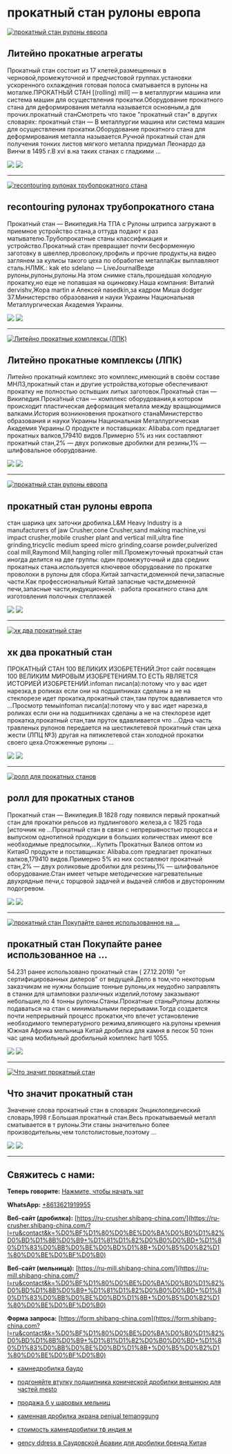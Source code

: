 # прокатный стан рулоны европа

<a href="https://swt.shibang-china.com/?l=ru&img&k=%D0%BF%D1%80%D0%BE%D0%BA%D0%B0%D1%82%D0%BD%D1%8B%D0%B9+%D1%81%D1%82%D0%B0%D0%BD+%D1%80%D1%83%D0%BB%D0%BE%D0%BD%D1%8B+%D0%B5%D0%B2%D1%80%D0%BE%D0%BF%D0%B0" target="_blank">![прокатный стан рулоны европа](http://static.shibang-china.com/all-800x300/628.jpg)</a>

## Литейно прокатные агрегаты
Прокатный стан состоит из 17 клетей,размещенных в черновой,промежуточной и предчистовой группах.установки ускоренного охлаждения готовая полоса сматывается в рулоны на моталке.ПРОКАТНЫЙ СТАН [(rolling) mill] — в металлургии машина или система машин для осуществления прокатки.Оборудование прокатного стана для деформирования металла называется основным,а для прочих.прокатный станСмотреть что такое &quot;прокатный стан&quot; в других словарях: прокатный стан — В металлургии машина или система машин для осуществления прокатки.Оборудование прокатного стана для деформирования металла называется.Ручной прокатный стан для получения тонких листов мягкого металла придумал Леонардо да Винчи в 1495 г.В xvi в.на таких станах с гладкими …


<a href="https://whatsapp.shibangsoft.com/WhatsApp.php" target="_blank" title="WhatsApp">![](http://static.shibang-china.com/icon/whatsapp.png)</a> <a href="https://swt.shibang-china.com/?l=ru&icon&k=%D0%BF%D1%80%D0%BE%D0%BA%D0%B0%D1%82%D0%BD%D1%8B%D0%B9+%D1%81%D1%82%D0%B0%D0%BD+%D1%80%D1%83%D0%BB%D0%BE%D0%BD%D1%8B+%D0%B5%D0%B2%D1%80%D0%BE%D0%BF%D0%B0" target="_blank">![](http://static.shibang-china.com/icon/chat-ru.png)</a>

---

<a href="https://swt.shibang-china.com/?l=ru&img&k=%D0%BF%D1%80%D0%BE%D0%BA%D0%B0%D1%82%D0%BD%D1%8B%D0%B9+%D1%81%D1%82%D0%B0%D0%BD+%D1%80%D1%83%D0%BB%D0%BE%D0%BD%D1%8B+%D0%B5%D0%B2%D1%80%D0%BE%D0%BF%D0%B0" target="_blank">![recontouring рулонах трубопрокатного стана](http://static.shibang-china.com/all-800x300/214.jpg)</a>

## recontouring рулонах трубопрокатного стана
Прокатный стан — Википедия.На ТПА с Рулоны штрипса загружают в приемное устройство стана,а оттуда подают к раз матывателю.Трубопрокатные станы классификация и устройство.Прокатный стан превращает почти бесформенную заготовку в швеллер,проволоку,профиль и прочие продукты,на видео заглянем за кулисы такого цеха по обработке металлаКак выплавляют сталь.НЛМК.: kak eto sdelano — LiveJournalВезде рулоны,рулоны,рулоны.На этом снимке сталь,прошедшая холодную прокатку,но еще не попавшая на оцинковку.Наша компания: Виталий dervishv,Жора martin и Алексей nasedkin,за кадром Миша dodger 37.Министерство образования и науки Украины Национальная Металлургическая Академия Украины.


<a href="https://whatsapp.shibangsoft.com/WhatsApp.php" target="_blank" title="WhatsApp">![](http://static.shibang-china.com/icon/whatsapp.png)</a> <a href="https://swt.shibang-china.com/?l=ru&icon&k=%D0%BF%D1%80%D0%BE%D0%BA%D0%B0%D1%82%D0%BD%D1%8B%D0%B9+%D1%81%D1%82%D0%B0%D0%BD+%D1%80%D1%83%D0%BB%D0%BE%D0%BD%D1%8B+%D0%B5%D0%B2%D1%80%D0%BE%D0%BF%D0%B0" target="_blank">![](http://static.shibang-china.com/icon/chat-ru.png)</a>

---

<a href="https://swt.shibang-china.com/?l=ru&img&k=%D0%BF%D1%80%D0%BE%D0%BA%D0%B0%D1%82%D0%BD%D1%8B%D0%B9+%D1%81%D1%82%D0%B0%D0%BD+%D1%80%D1%83%D0%BB%D0%BE%D0%BD%D1%8B+%D0%B5%D0%B2%D1%80%D0%BE%D0%BF%D0%B0" target="_blank">![Литейно прокатные комплексы (ЛПК)](http://static.shibang-china.com/all-800x300/983.jpg)</a>

## Литейно прокатные комплексы (ЛПК)
Литейно прокатный комплекс это комплекс,имеющий в своём составе МНЛЗ,прокатный стан и другие устройства,которые обеспечивают прокатку не полностью остывших литых заготовок.Прокатный стан — Википедия.Прока́тный стан — комплекс оборудования,в котором происходит пластическая деформация металла между вращающимися валками.История возникновения прокатного станаМинистерство образования и науки Украины Национальная Металлургическая Академия Украины.О продукте и поставщиках: Alibaba.com предлагает прокатных валков,179410 видов.Примерно 5% из них составляют прокатный стан,2% — двух роликовые дробилки для резины,1% — шлифовальное оборудование.


<a href="https://whatsapp.shibangsoft.com/WhatsApp.php" target="_blank" title="WhatsApp">![](http://static.shibang-china.com/icon/whatsapp.png)</a> <a href="https://swt.shibang-china.com/?l=ru&icon&k=%D0%BF%D1%80%D0%BE%D0%BA%D0%B0%D1%82%D0%BD%D1%8B%D0%B9+%D1%81%D1%82%D0%B0%D0%BD+%D1%80%D1%83%D0%BB%D0%BE%D0%BD%D1%8B+%D0%B5%D0%B2%D1%80%D0%BE%D0%BF%D0%B0" target="_blank">![](http://static.shibang-china.com/icon/chat-ru.png)</a>

---

<a href="https://swt.shibang-china.com/?l=ru&img&k=%D0%BF%D1%80%D0%BE%D0%BA%D0%B0%D1%82%D0%BD%D1%8B%D0%B9+%D1%81%D1%82%D0%B0%D0%BD+%D1%80%D1%83%D0%BB%D0%BE%D0%BD%D1%8B+%D0%B5%D0%B2%D1%80%D0%BE%D0%BF%D0%B0" target="_blank">![прокатный стан рулоны европа](http://static.shibang-china.com/all-800x300/961.jpg)</a>

## прокатный стан рулоны европа
стан шарика цех заточки дробилка.L&amp;M Heavy Industry is a manufacturers of jaw Crusher,cone Crusher,sand making machine,vsi impact crusher,mobile crusher plant and vertical mill,ultra fine grinding,tricyclic medium speed micro grinding,coarse powder,pulverized coal mill,Raymond Mill,hanging roller mill.Промежуточный прокатный стан иногда делится на две группы: один промежуточный и два средних прокатных стана.используется ключевое оборудование по прокатке проволоки в рулоны для сбора.Китай запчасти,доменной печи,запасные части.Как профессиональный Китай запасные части,доменной печи,запасные части,индукционной.&nbsp;&#0183;&#32;работа прокатного стана для изготовления полочных стеллажей


<a href="https://whatsapp.shibangsoft.com/WhatsApp.php" target="_blank" title="WhatsApp">![](http://static.shibang-china.com/icon/whatsapp.png)</a> <a href="https://swt.shibang-china.com/?l=ru&icon&k=%D0%BF%D1%80%D0%BE%D0%BA%D0%B0%D1%82%D0%BD%D1%8B%D0%B9+%D1%81%D1%82%D0%B0%D0%BD+%D1%80%D1%83%D0%BB%D0%BE%D0%BD%D1%8B+%D0%B5%D0%B2%D1%80%D0%BE%D0%BF%D0%B0" target="_blank">![](http://static.shibang-china.com/icon/chat-ru.png)</a>

---

<a href="https://swt.shibang-china.com/?l=ru&img&k=%D0%BF%D1%80%D0%BE%D0%BA%D0%B0%D1%82%D0%BD%D1%8B%D0%B9+%D1%81%D1%82%D0%B0%D0%BD+%D1%80%D1%83%D0%BB%D0%BE%D0%BD%D1%8B+%D0%B5%D0%B2%D1%80%D0%BE%D0%BF%D0%B0" target="_blank">![хк два прокатный стан](http://static.shibang-china.com/all-800x300/676.jpg)</a>

## хк два прокатный стан
ПРОКАТНЫЙ СТАН 100 ВЕЛИКИХ ИЗОБРЕТЕНИЙ.Этот сайт посвящен 100 ВЕЛИКИМ МИРОВЫМ ИЗОБРЕТЕНИЯМ.ТО ЕСТЬ ЯВЛЯЕТСЯ ИСТОРИЕЙ ИЗОБРЕТЕНИЙ.infoman писал(а):потому что у вас идет нарезка,в роликах если они на подшипниках сделаны а не на стеклорезе идет прокатка,прокатный стан,там пруток вдавливается что …Просмотр темыinfoman писал(а):потому что у вас идет нарезка,в роликах если они на подшипниках сделаны а не на стеклорезе идет прокатка,прокатный стан,там пруток вдавливается что …Одна часть травленых рулонов передается на шестиклетевой прокатный стан цеха жести (ЛПЦ №3) другая на пятиклетевой стан холодной прокатки своего цеха.Отожженные рулоны …


<a href="https://whatsapp.shibangsoft.com/WhatsApp.php" target="_blank" title="WhatsApp">![](http://static.shibang-china.com/icon/whatsapp.png)</a> <a href="https://swt.shibang-china.com/?l=ru&icon&k=%D0%BF%D1%80%D0%BE%D0%BA%D0%B0%D1%82%D0%BD%D1%8B%D0%B9+%D1%81%D1%82%D0%B0%D0%BD+%D1%80%D1%83%D0%BB%D0%BE%D0%BD%D1%8B+%D0%B5%D0%B2%D1%80%D0%BE%D0%BF%D0%B0" target="_blank">![](http://static.shibang-china.com/icon/chat-ru.png)</a>

---

<a href="https://swt.shibang-china.com/?l=ru&img&k=%D0%BF%D1%80%D0%BE%D0%BA%D0%B0%D1%82%D0%BD%D1%8B%D0%B9+%D1%81%D1%82%D0%B0%D0%BD+%D1%80%D1%83%D0%BB%D0%BE%D0%BD%D1%8B+%D0%B5%D0%B2%D1%80%D0%BE%D0%BF%D0%B0" target="_blank">![ролл для прокатных станов](http://static.shibang-china.com/all-800x300/58.jpg)</a>

## ролл для прокатных станов
Прокатный стан — Википедия.В 1828 году появился первый прокатный стан для прокатки рельсов из пудлингового железа,а с 1825 года [источник не …Прокатный стан в связи с непрерывностью процесса и выпуском однотипной продукции в больших количествах имеют все необходимые предпосылки,…Купить Прокатных Валков оптом из КитаяО продукте и поставщиках: Alibaba.com предлагает прокатных валков,179410 видов.Примерно 5% из них составляют прокатный стан,2% — двух роликовые дробилки для резины,1% — шлифовальное оборудование.Стан имеет четыре методические нагревательные двухрядные печи,с торцовой задачей и выдачей слябов и двусторонним подогревом.


<a href="https://whatsapp.shibangsoft.com/WhatsApp.php" target="_blank" title="WhatsApp">![](http://static.shibang-china.com/icon/whatsapp.png)</a> <a href="https://swt.shibang-china.com/?l=ru&icon&k=%D0%BF%D1%80%D0%BE%D0%BA%D0%B0%D1%82%D0%BD%D1%8B%D0%B9+%D1%81%D1%82%D0%B0%D0%BD+%D1%80%D1%83%D0%BB%D0%BE%D0%BD%D1%8B+%D0%B5%D0%B2%D1%80%D0%BE%D0%BF%D0%B0" target="_blank">![](http://static.shibang-china.com/icon/chat-ru.png)</a>

---

<a href="https://swt.shibang-china.com/?l=ru&img&k=%D0%BF%D1%80%D0%BE%D0%BA%D0%B0%D1%82%D0%BD%D1%8B%D0%B9+%D1%81%D1%82%D0%B0%D0%BD+%D1%80%D1%83%D0%BB%D0%BE%D0%BD%D1%8B+%D0%B5%D0%B2%D1%80%D0%BE%D0%BF%D0%B0" target="_blank">![прокатный стан Покупайте ранее использованное на …](http://static.shibang-china.com/all-800x300/365.jpg)</a>

## прокатный стан Покупайте ранее использованное на …
54.231 ранее использовано прокатный стан ( 27.12.2019) &quot;от сертифицированных дилеров&quot; от ведущей.Дело в том,что некоторым заказчикам не нужны большие тонные рулоны,их неудобно заправлять в станки для штамповки различных изделий,потому заказывают небольшие,по 4 тонны рулоны.Станы.Прокатные станыРулоны должны подаваться на стан с минимальными перерывами.Тогда создается почти непрерывный процесс прокатки,что влечет установление необходимого температурного режима,влияющего на.рулоны кремния Южная Африка мельница Китай дробилка для камня в песок 50 тонн час цена мобильный дробильный комплекс hartl 1055.


<a href="https://whatsapp.shibangsoft.com/WhatsApp.php" target="_blank" title="WhatsApp">![](http://static.shibang-china.com/icon/whatsapp.png)</a> <a href="https://swt.shibang-china.com/?l=ru&icon&k=%D0%BF%D1%80%D0%BE%D0%BA%D0%B0%D1%82%D0%BD%D1%8B%D0%B9+%D1%81%D1%82%D0%B0%D0%BD+%D1%80%D1%83%D0%BB%D0%BE%D0%BD%D1%8B+%D0%B5%D0%B2%D1%80%D0%BE%D0%BF%D0%B0" target="_blank">![](http://static.shibang-china.com/icon/chat-ru.png)</a>

---

<a href="https://swt.shibang-china.com/?l=ru&img&k=%D0%BF%D1%80%D0%BE%D0%BA%D0%B0%D1%82%D0%BD%D1%8B%D0%B9+%D1%81%D1%82%D0%B0%D0%BD+%D1%80%D1%83%D0%BB%D0%BE%D0%BD%D1%8B+%D0%B5%D0%B2%D1%80%D0%BE%D0%BF%D0%B0" target="_blank">![Что значит прокатный стан](http://static.shibang-china.com/all-800x300/998.jpg)</a>

## Что значит прокатный стан
Значение слова прокатный стан в словарях Энциклопедический словарь,1998 г.Большая.прокатный стан.Весь прокатываемый металл сматывается в т рулоны.Эти станы значительно более производительны,чем толстолистовые,поэтому …

<a href="https://whatsapp.shibangsoft.com/WhatsApp.php" target="_blank" title="WhatsApp">![](http://static.shibang-china.com/icon/whatsapp.png)</a> <a href="https://swt.shibang-china.com/?l=ru&icon&k=%D0%BF%D1%80%D0%BE%D0%BA%D0%B0%D1%82%D0%BD%D1%8B%D0%B9+%D1%81%D1%82%D0%B0%D0%BD+%D1%80%D1%83%D0%BB%D0%BE%D0%BD%D1%8B+%D0%B5%D0%B2%D1%80%D0%BE%D0%BF%D0%B0" target="_blank">![](http://static.shibang-china.com/icon/chat-ru.png)</a>

---
## Свяжитесь с нами:

**Теперь говорите:** [Нажмите, чтобы начать чат](https://swt.shibang-china.com?l=ru&contact&k=%D0%BF%D1%80%D0%BE%D0%BA%D0%B0%D1%82%D0%BD%D1%8B%D0%B9+%D1%81%D1%82%D0%B0%D0%BD+%D1%80%D1%83%D0%BB%D0%BE%D0%BD%D1%8B+%D0%B5%D0%B2%D1%80%D0%BE%D0%BF%D0%B0)

**WhatsApp:**  [+8613621919955](https://whatsapp.shibangsoft.com/WhatsApp.php)

**Веб-сайт (дробилка):** [https://ru-crusher.shibang-china.com/](https://ru-crusher.shibang-china.com/?l=ru&contact&k=%D0%BF%D1%80%D0%BE%D0%BA%D0%B0%D1%82%D0%BD%D1%8B%D0%B9+%D1%81%D1%82%D0%B0%D0%BD+%D1%80%D1%83%D0%BB%D0%BE%D0%BD%D1%8B+%D0%B5%D0%B2%D1%80%D0%BE%D0%BF%D0%B0)

**Веб-сайт (мельница):** [https://ru-mill.shibang-china.com/](https://ru-mill.shibang-china.com/?l=ru&contact&k=%D0%BF%D1%80%D0%BE%D0%BA%D0%B0%D1%82%D0%BD%D1%8B%D0%B9+%D1%81%D1%82%D0%B0%D0%BD+%D1%80%D1%83%D0%BB%D0%BE%D0%BD%D1%8B+%D0%B5%D0%B2%D1%80%D0%BE%D0%BF%D0%B0)

**Форма запроса:** [https://form.shibang-china.com](https://form.shibang-china.com?l=ru&contact&k=%D0%BF%D1%80%D0%BE%D0%BA%D0%B0%D1%82%D0%BD%D1%8B%D0%B9+%D1%81%D1%82%D0%B0%D0%BD+%D1%80%D1%83%D0%BB%D0%BE%D0%BD%D1%8B+%D0%B5%D0%B2%D1%80%D0%BE%D0%BF%D0%B0)

* [камнедробилка баудо](../124/%D0%BA%D0%B0%D0%BC%D0%BD%D0%B5%D0%B4%D1%80%D0%BE%D0%B1%D0%B8%D0%BB%D0%BA%D0%B0%20%D0%B1%D0%B0%D1%83%D0%B4%D0%BE.md)

* [подгоняйте втулку подшипника конической дробилки внешнюю для частей mesto](../125/%D0%BF%D0%BE%D0%B4%D0%B3%D0%BE%D0%BD%D1%8F%D0%B9%D1%82%D0%B5%20%D0%B2%D1%82%D1%83%D0%BB%D0%BA%D1%83%20%D0%BF%D0%BE%D0%B4%D1%88%D0%B8%D0%BF%D0%BD%D0%B8%D0%BA%D0%B0%20%D0%BA%D0%BE%D0%BD%D0%B8%D1%87%D0%B5%D1%81%D0%BA%D0%BE%D0%B9%20%D0%B4%D1%80%D0%BE%D0%B1%D0%B8%D0%BB%D0%BA%D0%B8%20%D0%B2%D0%BD%D0%B5%D1%88%D0%BD%D1%8E%D1%8E%20%D0%B4%D0%BB%D1%8F%20%D1%87%D0%B0%D1%81%D1%82%D0%B5%D0%B9%20mesto.md)

* [продажа б  у шаровых мельниц](../124/%D0%BF%D1%80%D0%BE%D0%B4%D0%B0%D0%B6%D0%B0%20%D0%B1%20%20%D1%83%20%D1%88%D0%B0%D1%80%D0%BE%D0%B2%D1%8B%D1%85%20%D0%BC%D0%B5%D0%BB%D1%8C%D0%BD%D0%B8%D1%86.md)

* [каменная дробилка экрана penjual temanggung](../123/%D0%BA%D0%B0%D0%BC%D0%B5%D0%BD%D0%BD%D0%B0%D1%8F%20%D0%B4%D1%80%D0%BE%D0%B1%D0%B8%D0%BB%D0%BA%D0%B0%20%D1%8D%D0%BA%D1%80%D0%B0%D0%BD%D0%B0%20penjual%20temanggung.md)

* [стоимость камнедробилки тф индия м](../121/%D1%81%D1%82%D0%BE%D0%B8%D0%BC%D0%BE%D1%81%D1%82%D1%8C%20%D0%BA%D0%B0%D0%BC%D0%BD%D0%B5%D0%B4%D1%80%D0%BE%D0%B1%D0%B8%D0%BB%D0%BA%D0%B8%20%D1%82%D1%84%20%D0%B8%D0%BD%D0%B4%D0%B8%D1%8F%20%D0%BC.md)

* [gency ddress в Саудовской Аравии для дробилки бренда Китая](../122/gency%20ddress%20%D0%B2%20%D0%A1%D0%B0%D1%83%D0%B4%D0%BE%D0%B2%D1%81%D0%BA%D0%BE%D0%B9%20%D0%90%D1%80%D0%B0%D0%B2%D0%B8%D0%B8%20%D0%B4%D0%BB%D1%8F%20%D0%B4%D1%80%D0%BE%D0%B1%D0%B8%D0%BB%D0%BA%D0%B8%20%D0%B1%D1%80%D0%B5%D0%BD%D0%B4%D0%B0%20%D0%9A%D0%B8%D1%82%D0%B0%D1%8F.md)